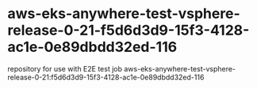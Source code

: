 # aws-eks-anywhere-test-vsphere-release-0-21-f5d6d3d9-15f3-4128-ac1e-0e89dbdd32ed-116
repository for use with E2E test job aws-eks-anywhere-test-vsphere-release-0-21:f5d6d3d9-15f3-4128-ac1e-0e89dbdd32ed-116
